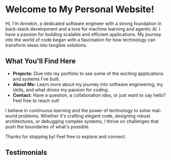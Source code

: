 # Welcome to My Personal Website!

Hi, I'm Annekin, a dedicated software engineer with a strong foundation in back-stack development and a love for machine learning and agentic AI. I have a passion for building scalable and efficient applications. My journey into the world of code began with a fascination for how technology can transform ideas into tangible solutions.

## What You'll Find Here

*   **Projects:** Dive into my portfolio to see some of the exciting applications and systems I've built.
*   **About Me:** Learn more about my journey into software engineering, my skills, and what drives my passion for coding.
*   **Contact:** Have a question, a collaboration idea, or just want to say hello? Feel free to reach out!

I believe in continuous learning and the power of technology to solve real-world problems. Whether it's crafting elegant code, designing robust architectures, or debugging complex systems, I thrive on challenges that push the boundaries of what's possible.

Thanks for stopping by! Feel free to explore and connect.

## Testimonials

<TestimonialCarousel />
